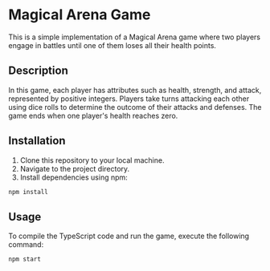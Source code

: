 # Magical Arena Game

This is a simple implementation of a Magical Arena game where two players engage in battles until one of them loses all their health points.

## Description

In this game, each player has attributes such as health, strength, and attack, represented by positive integers. Players take turns attacking each other using dice rolls to determine the outcome of their attacks and defenses. The game ends when one player's health reaches zero.

## Installation

1. Clone this repository to your local machine.
2. Navigate to the project directory.
3. Install dependencies using npm:

```bash
npm install
```

## Usage

To compile the TypeScript code and run the game, execute the following command:

```
npm start
```
